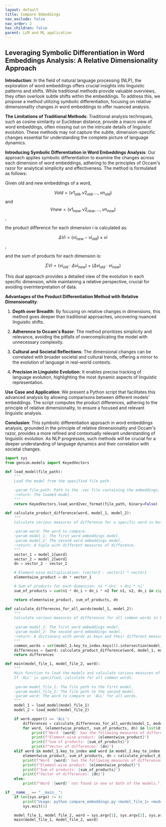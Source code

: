 ```yaml
---
layout: default
title: Compare Embeddings
nav_exclude: false
nav_order: 2
has_children: false
parent: LLM and ML application
---
```


## Leveraging Symbolic Differentiation in Word Embeddings Analysis: A Relative Dimensionality Approach

**Introduction**:
In the field of natural language processing (NLP), the exploration of word embeddings offers crucial insights into linguistic patterns and shifts. While traditional methods provide valuable overviews, they often overlook subtle shifts within the embeddings. To address this, we propose a method utilizing symbolic differentiation, focusing on relative dimensionality changes in word embeddings to offer nuanced analysis.

**The Limitations of Traditional Methods**:
Traditional analysis techniques, such as cosine similarity or Euclidean distance, provide a macro view of word embeddings, often missing out on the intricate details of linguistic evolution. These methods may not capture the subtle, dimension-specific changes essential for understanding the complete picture of language dynamics.

**Introducing Symbolic Differentiation in Word Embeddings Analysis**:
Our approach applies symbolic differentiation to examine the changes across each dimension of word embeddings, adhering to the principles of Occam's razor for analytical simplicity and effectiveness. The method is formulated as follows:

Given old and new embeddings of a word,

$$Vold=(v1_{old},v2_{old},…,vn_{old})$$ and $$V{new}=(v1_{new},v2_{new},…,vn_{new})$$,

the product difference for each dimension i is calculated as:

$$ΔVi=(vi_{new}−vi_{old})×vi$$ ,

and the sum of products for each dimension is:

$$ΣVi=(vi_{old}⋅Δvi_{new})+(Δvi_{old}⋅vi_{new})$$

This dual approach provides a detailed view of the evolution in each specific dimension, while maintaining a relative perspective, crucial for avoiding overinterpretation of data.


**Advantages of the Product Differentiation Method with Relative Dimensionality**:

1. **Depth over Breadth**: By focusing on relative changes in dimensions, this method goes deeper than traditional approaches, uncovering nuanced linguistic shifts.

2. **Adherence to Occam's Razor**: The method prioritizes simplicity and relevance, avoiding the pitfalls of overcomplicating the model with unnecessary complexity.

3. **Cultural and Societal Reflections**: The dimensional changes can be correlated with broader societal and cultural trends, offering a mirror to the evolution of language in real-world contexts.

4. **Precision in Linguistic Evolution**: It enables precise tracking of language evolution, highlighting the most dynamic aspects of linguistic representation.

**Use Case and Application**:
We present a Python script that facilitates this advanced analysis by allowing comparisons between different models' embeddings. The script computes the product differences, adhering to the principle of relative dimensionality, to ensure a focused and relevant linguistic analysis.

**Conclusion**:
This symbolic differentiation approach in word embeddings analysis, grounded in the principle of relative dimensionality and Occam's razor, provides a more refined and contextually relevant understanding of linguistic evolution. As NLP progresses, such methods will be crucial for a deeper understanding of language dynamics and their correlation with societal changes.


```python
import sys
from gensim.models import KeyedVectors

def load_model(file_path):
    """
    Load the model from the specified file path.
    
    :param file_path: Path to the .vec file containing the embeddings.
    :return: The loaded model.
    """
    return KeyedVectors.load_word2vec_format(file_path, binary=False)

def calculate_product_difference(word, model_1, model_2):
    """
    Calculate various measures of difference for a specific word in both models.
    
    :param word: The word to compare.
    :param model_1: The first word embeddings model.
    :param model_2: The second word embeddings model.
    :return: A tuple with different measures of difference.
    """
    vector_1 = model_1[word]
    vector_2 = model_2[word]
    dn = vector_2 - vector_1

    # Element-wise multiplication: (vector2 - vector1) * vector1
    elementwise_product = dn * vector_1

    # Sum of products for each dimension: ni * dni' + dni * ni'
    sum_of_products = sum(n1 * dn_i + dn_i * n2 for n1, n2, dn_i in zip(vector_1, vector_2, dn))

    return elementwise_product, sum_of_products, dn

def calculate_differences_for_all_words(model_1, model_2):
    """
    Calculate various measures of differences for all common words in both models.
    
    :param model_1: The first word embeddings model.
    :param model_2: The second word embeddings model.
    :return: A dictionary with words as keys and their different measures of differences as values.
    """
    common_words = set(model_1.key_to_index.keys()).intersection(model_2.key_to_index.keys())
    differences = {word: calculate_product_difference(word, model_1, model_2) for word in common_words}
    return differences

def main(model_file_1, model_file_2, word):
    """
    Main function to load the models and calculate various measures of difference for the specified word.
    If 'ALL' is specified, calculate for all common words.
    
    :param model_file_1: The file path to the first model.
    :param model_file_2: The file path to the second model.
    :param word: The word to compare or 'ALL' for all words.
    """
    model_1 = load_model(model_file_1)
    model_2 = load_model(model_file_2)

    if word.upper() == 'ALL':
        differences = calculate_differences_for_all_words(model_1, model_2)
        for word, (elementwise_product, sum_of_products, dn) in list(differences.items())[:10]:
            print(f"Word '{word}' has the following measures of differences:")
            print(f"Element-wise product: {elementwise_product}")
            print(f"Sum of products: {sum_of_products}")
            print(f"Vector of differences: {dn}")
    elif word in model_1.key_to_index and word in model_2.key_to_index:
        elementwise_product, sum_of_products, dn = calculate_product_difference(word, model_1, model_2)
        print(f"Word '{word}' has the following measures of differences:")
        print(f"Element-wise product: {elementwise_product}")
        print(f"Sum of products: {sum_of_products}")
        print(f"Vector of differences: {dn}")
    else:
        print(f"Word '{word}' not found in one or both of the models.")

if __name__ == "__main__":
    if len(sys.argv) != 4:
        print("Usage: python compare_embeddings.py <model_file_1> <model_file_2> <word or 'ALL'>")
        sys.exit(1)

    model_file_1, model_file_2, word = sys.argv[1], sys.argv[2], sys.argv[3]
    main(model_file_1, model_file_2, word)

```
